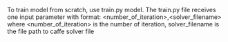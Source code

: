 To train model from scratch, use train.py model. The train.py file receives one input parameter with format:
<number_of_iteration>,<solver_filename>
where <number_of_iteration> is the number of iteration, solver_filename is the file path to caffe solver file
